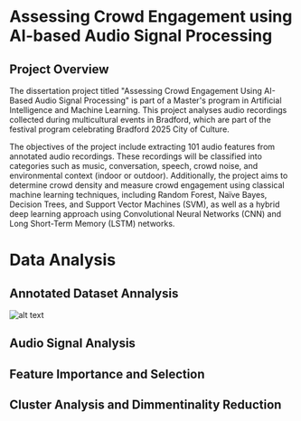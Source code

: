 #  Assessing Crowd Engagement using AI-based Audio Signal Processing
## Project Overview
The dissertation project titled "Assessing Crowd Engagement Using AI-Based Audio Signal Processing" is part of a Master's program in Artificial Intelligence and Machine Learning. This project analyses audio recordings collected during multicultural events in Bradford, which are part of the festival program celebrating Bradford 2025 City of Culture. 

The objectives of the project include extracting 101 audio features from annotated audio recordings. These recordings will be classified into categories such as music, conversation, speech, crowd noise, and environmental context (indoor or outdoor). Additionally, the project aims to determine crowd density and measure crowd engagement using classical machine learning techniques, including Random Forest, Naïve Bayes, Decision Trees, and Support Vector Machines (SVM), as well as a hybrid deep learning approach using Convolutional Neural Networks (CNN) and Long Short-Term Memory (LSTM) networks. 

# Data Analysis
## Annotated Dataset Annalysis
![alt text]("https://github.com/jvb75/UBMSc_crowd_engagement/blob/main/images/R26_0001_1.WAV_analysis.png?raw=true")
## Audio Signal Analysis
## Feature Importance and Selection
## Cluster  Analysis and Dimmentinality Reduction
